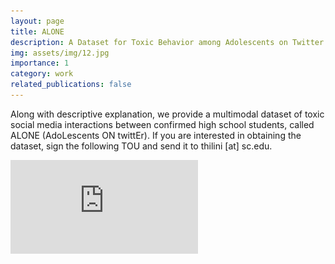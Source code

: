 ```yaml
---
layout: page
title: ALONE
description: A Dataset for Toxic Behavior among Adolescents on Twitter
img: assets/img/12.jpg
importance: 1
category: work
related_publications: false
---
```


Along with descriptive explanation, we provide a multimodal dataset of toxic social media interactions between confirmed high school students, called ALONE (AdoLescents ON twittEr). If you are interested in obtaining the dataset, sign the following TOU and send it to thilini [at] sc.edu.


![{% include figure.liquid loading="eager" path="assets/img/tou.png" title="tou image" class="img-fluid rounded z-depth-1" %}](https://github.com/Thiliniiw/thiliniiw.github.io/blob/master/assets/pdf/Terms_of_Use_ALONE.pdf)


